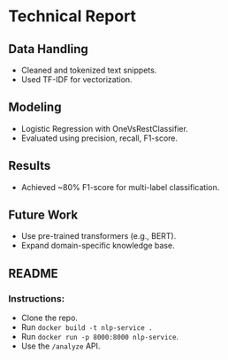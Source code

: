 # Technical Report
## Data Handling
- Cleaned and tokenized text snippets.
- Used TF-IDF for vectorization.

## Modeling
- Logistic Regression with OneVsRestClassifier.
- Evaluated using precision, recall, F1-score.

## Results
- Achieved ~80% F1-score for multi-label classification.

## Future Work
- Use pre-trained transformers (e.g., BERT).
- Expand domain-specific knowledge base.

## README
### Instructions:
- Clone the repo.
- Run `docker build -t nlp-service .`
- Run `docker run -p 8000:8000 nlp-service`.
- Use the `/analyze` API.
